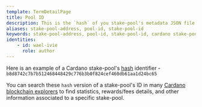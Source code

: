 ```yaml
---
template: TermDetailPage
title: Pool ID
description: This is the `hash` of you stake-pool's metadata JSON file that you have registered on chain when setting up your stake-pool.
aliases: stake-pool-address, pool-id, stake-pool-id
keywords: stake-pool-address, pool-id, stake-pool-id, cardano stake-pool id
identities: 
    - id: wael-ivie
      role: author
---
```


Here is an example of a Cardano stake-pool's [hash](/en/terms/hash-function.md) identifier -  `b8d8742c7b7b512468448429c776b3b0f824cef460db61aa1d24bc65`

You can search these `hash` version of a stake-pool's ID in many [Cardano blockchain explorers](/en/terms/blockchain-explorer) to find statistics, rewards/fees details, and other information associated to a specific stake-pool.
